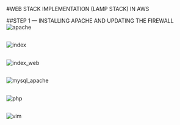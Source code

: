 #WEB STACK IMPLEMENTATION (LAMP STACK) IN AWS

##STEP 1 — INSTALLING APACHE AND UPDATING THE FIREWALL
![apache](https://user-images.githubusercontent.com/33351638/146065372-94d31ee6-0359-49fb-a780-cd938528dc5d.JPG)

##
![index](https://user-images.githubusercontent.com/33351638/146065382-8042d174-7a9b-403d-9453-a5b29052c72a.JPG)

##
![index_web](https://user-images.githubusercontent.com/33351638/146065389-26b00c06-5658-4974-8191-3d70c5a9402f.JPG)

##
![mysql_apache](https://user-images.githubusercontent.com/33351638/146065393-19f3dbdf-471b-40e6-a8b0-31a92b9f5b4c.JPG)

##
![php](https://user-images.githubusercontent.com/33351638/146065397-16a6f968-d055-4450-b1cd-85f40af5dadb.JPG)

##
![vim](https://user-images.githubusercontent.com/33351638/146065403-ffd940fe-a409-4433-aeac-c06b6f3cba6c.JPG)
